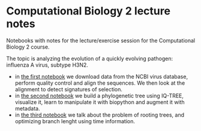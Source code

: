 # Computational Biology 2 lecture notes

Notebooks with notes for the lecture/exercise session for the Computational Biology 2 course.

The topic is analyzing the evolution of a quickly evolving pathogen: influenza A virus, subtype H3N2.

- in [the first notebook](n01_alignment.ipynb) we download data from the NCBI virus database, perform quality control and align the sequences. We then look at the alignment to detect signatures of selection.
- in [the second notebook](n02_tree.ipynb) we build a phylogenetic tree using IQ-TREE, visualize it, learn to manipulate it with biopython and augment it with metadata.
- in [the third notebook](n03_rooting_trees.ipynb) we talk about the problem of rooting trees, and optimizing branch lenght using time information.
